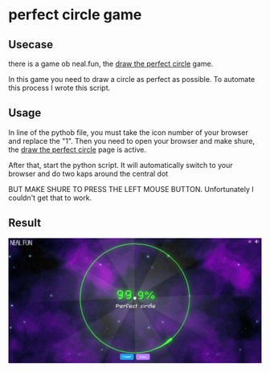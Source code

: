 # perfect circle game
## Usecase

  there is a game ob neal.fun, the [draw the perfect circle](https://neal.fun/perfect-circle/) game.

  In this game you need to draw a circle as perfect as possible.
  To automate this process I wrote this script.

## Usage

  In line of the pythob file, you must take the icon number of your browser and replace the "1".
  Then you need to open your browser and make shure, the [draw the perfect circle](https://neal.fun/perfect-circle/) page is active.
  
  After that, start the python script. 
  It will automatically switch to your browser and do two kaps around the central dot

  BUT MAKE SHURE TO PRESS THE LEFT MOUSE BUTTON.
  Unfortunately I couldn't get that to work.

## Result

  ![the score](perfect_circle.png)
